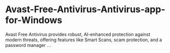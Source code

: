 # Avast-Free-Antivirus-Antivirus-app-for-Windows
Avast Free Antivirus provides robust, AI-enhanced protection against modern threats, offering features like Smart Scans, scam protection, and a password manager ...
